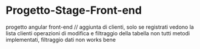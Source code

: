 # Progetto-Stage-Front-end


progetto angular front-end  // aggiunta di clienti, solo se registrati vedono la lista clienti  operazioni di modifica e filtraggio della tabella non tutti metodi implementati, filtraggio dati non works bene
